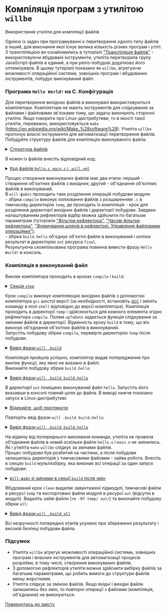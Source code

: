 # Компіляція програм з утилітою `willbe`

Використання утиліти для компіляції файлів

Однією із задач при програмуванні є перетворення одного типу файлів в інший, для виконання якої існує велика кількість різних програм і утліт. З транспіляцією ви ознайомились в туторіалі ["Транспіляція файлів"](TranspileStep.md) - використовуючи вбудовані інструменти, утиліта перетворила групу JavaScript-файлів в єдиний, а при реліз-побудові додатково його оптимізувала. В цьому туторіалі показано як `willbe`, агрегуючи можливості операційної системи, зовнішніх програм і вбудованих інструментів, побудує виконуваний файл.

### Програма `Hello World!` на C. Конфігурація  
Для перетворення вихідних файлів в виконувані використовуються компілятори. Компілятори не мають інструментів для слідкування за файлами і файловими зв'язками тому, цю задачу виконують сторонні утиліти. Якщо говорити про Linux-дистрибутиви, то в якості такої утиліти, переважно, використовується `make` (<https://en.wikipedia.org/wiki/Make_%28software%29>). Утиліта `willbe` пропонує власні інструменти для автоматизації перетворення файлів.  
Побудуйте структуру файлів для компіляцію виконуваного файла:  

<details>
  <summary><u>Структура файлів</u></summary>

```
compileCProgram
        ├── file
        │     ├── hello.c
        │     └── main.c
        └── .will.yml

```

</details>

В кожен із файлів внесіть відповідний код:  

<details>
  <summary><u>Код файлів <code>hello.c</code>, <code>main.c</code> i <code>.will.yml</code></u></summary>
    
<p>Код <code>hello.c</code></p>

```c
#include <stdio.h>
void hello()
{
	printf("Hello World!\n");
}

```

<p>Код <code>main.c</code></p>

```c
int main()
{
	hello();
	return 0;
}

```

<p>Код <code>.will.yml</code></p>

```yaml
about :
  name : 'compileCProgram'
  description : 'To use willbe as make'
  version : 0.0.1

path :

  in : '.'
  final : 'out'
  file : 'file'
  temp : 'temp'

reflector :

  copy.temp :
    filePath :
      '*.c' : 1
      path::file : path::temp
  
  copy.out :
    filePath :
      '*.*' : 0
      path::temp : path::final
  
  compile :
    filePath :
      '*.c' : 1
    src :
      prefixPath : 'temp'

  build :
    filePath :
      '*.o' : 1
      '*.c' : 0
      path::temp : 1

step :

  compile :
    shell : gcc-6 -c {this::src}
    currentPath : path::temp
    forEachDst : compile
    upToDate : preserve
  
  build :
    shell : gcc-6 -o hello {this::src}
    currentPath : path::temp
    forEachDst : build
    upToDate : preserve

build :

  compile :
    criterion :
      default : 1
    steps :
      - step::copy.temp
      - step::compile

  build.hello :
    steps :
      - step::build
      - step::copy.out

```

</details>

Процес створення виконуваних файлів має два етапи: перший - створення об'єктних файлів з вихідних; другий - об'єднання об'єктних файлів в виконуваний.  
В `will-файлі` проходить таке розділення операцій побудови модуля:  
\- збірка `compile` виконує копіювання файлів з розширенням `.c` в тимчасову директорію `temp`, де проходить їх компіляція - крок для розділення директорії вихідних файлів і директорії побудови. Завдяки  налаштуванням рефлекторів відбір можна здійснити по багатьом параметрам (туторіали ["Фільтри рефлектора"](ReflectorFilters.md), ["Часові фільтри рефлектора"](ReflectorTimeFilters.md), ["Формування шляхів в рефлекторі. Управління файловими операціями"](ReflectorFSControl.md));  
\- збірка `build.hello` об'єднує об'єктні файли в виконуваний і копіює результат в директорію `out` ресурса `final`.  
Результуюча скомпільована програма повинна вивести фразу `Hello World!` в консоль. 

### Компіляція в виконуваний файл  
Виклик компілятора проходить в кроках `compile` i `build`:  

<details>
  <summary><u>Секція <code>step</code></u></summary>

```yaml
step :

  compile :
    shell : gcc-6 -c {this::src}
    currentPath : path::temp
    forEachDst : compile
    upToDate : preserve
  
  build :
    shell : gcc-6 -o hello {this::src}
    currentPath : path::temp
    forEachDst : build
    upToDate : preserve

```

</details>

Крок `compile` виконує компіляюцію вихідних файлів з допомогою компілятора `gcc` шостої версії (за необхідності, встановіть [gcc](http://gcc.gnu.org/) і змініть команду в полі `shell` відповідно до версії компілятора). Компіляція проходить в директорії `temp` і здійснюється для кожного елемента згідно рефлектора `compile`. Полем `upToDate` задається функція слідкування за змінами файлів в директорії. Відмінність кроку `build` в тому, що він виконує об'єднання об'єктних файлів в виконуваний.   
Запустіть побудову збірки `compile`, перевірте директорію `temp` після побудови:  

<details>
  <summary><u>Вивід фрази <code>will .build</code></u></summary>

```
[user@user ~]$ will .build
...
  Building module::compileCProgram / build::compile
   + copy.temp reflected 3 files /path_to_file/ : temp <- file in 0.490s
 > gcc-6 -c /path_to_file/temp/hello.c /path_to_file/temp/main.c
/path_to_file/temp/main.c: In function ‘main’:
/path_to_file/temp/main.c:3:2: warning: implicit declaration of function ‘hello’ [-Wimplicit-function-declaration]
  hello();
  ^~~~~
  Built module::compileCProgram / build::compile in 0.974s

```

<p>Модуль після побудови</p>

```
compileCProgram
        ├── file
        │     ├── hello.c
        │     └── main.c
        ├── temp
        │     ├── hello.c
        │     ├── hello.o
        │     ├── main.c
        │     └── main.o
        └── .will.yml

```

</details>

Компіляція пройшла успішно, компілятор видав попередження про виклик функції, яку явно не вказано в файлі.  
Виконайте побудову збірки `build.hello`:  

<details>
  <summary><u>Вивід фрази <code>will .build build.hello</code></u></summary>
    
```
[user@user ~]$ will .build build.hello
...
  Building module::compileCProgram / build::build.hello
 > gcc-6 -o hello /path_to_file/hello.o /path_to_file/temp/main.o
   + copy.out reflected 2 files /path_to_file/ : out <- temp in 0.412s
  Built module::compileCProgram / build::build.hello in 1.057s
  
```  

<p>Модуль після побудови</p>

```
compileCProgram
        ├── file
        │     ├── hello.c
        │     └── main.c
        ├── out
        │     └── hello
        ├── temp
        │     ├── hello
        │     ├── hello.c
        │     ├── hello.o
        │     ├── main.c
        │     └── main.o
        └── .will.yml

```

</details>

В директорії `out` поміщено виконуваний файл `hello`. Запустіть його вказавши в консолі повний шлях до файла. В виводі нижче показано запуск в Linux-дистрибутиві:  

<details>
  <summary><u>Відкрийте, щоб проглянути</u></summary>
    
```
[user@user ~]$ /home/user/Documents/test/compileCProgram/out/hello 
Hello World!

```

</details>


Повторіть ввід фрази `will .build build.hello`:

<details>
  <summary><u>Вивід фрази <code>will .build build.hello</code></u></summary>
    
```
[user@user ~]$ will .build build.hello
...
  Building module::compileCProgram / build::build.hello
   + copy.out reflected 2 files /path_to_file/ : out <- temp in 0.388s
  Built module::compileCProgram / build::build.hello in 0.999s
  
```  

<p>Модуль після побудови</p>

```
compileCProgram
        ├── file
        │     ├── hello.c
        │     └── main.c
        ├── out
        │     └── hello
        ├── temp
        │     ├── hello
        │     ├── hello.c
        │     ├── hello.o
        │     ├── main.c
        │     └── main.o
        └── .will.yml

```

</details>

На відміну від попереднього виконання команди, утиліта не провела об'єднання файлів в новий оскільки файли `hello.o` i `main.o` не змінились. Як і утиліта `make` `willbe` слідкує за змінами файлів.  
Процес побудови був розбитий на частини, а після побудови залишилась директорія з тимчасовими файлами - зайва робота. Внесіть в секцію `build` мультизбірку, яка виконає всі операції за один запуск побудови:  

<details>
  <summary><u><code>Will-файл</code> зі змінами в секції <code>build</code> після змін</u></summary>

```yaml
about :
  name : 'compileCProgram'
  description : 'To use willbe as make'
  version : 0.0.1

path :

  in : '.'
  final : 'out'
  file : 'file'
  temp : 'temp'

reflector :

  copy.temp :
    filePath :
      '*.c' : 1
      path::file : path::temp
  
  copy.out :
    filePath :
      '*.*' : 0
      path::temp : path::final
  
  compile :
    filePath :
      '*.c' : 1
    src :
      prefixPath : 'temp'

  build :
    filePath :
      '*.o' : 1
      '*.c' : 0
      path::temp : 1

step :

  compile :
    shell : gcc-6 -c {this::src}
    currentPath : path::temp
    forEachDst : compile
    upToDate : preserve
  
  build :
    shell : gcc-6 -o hello {this::src}
    currentPath : path::temp
    forEachDst : build
    upToDate : preserve

build :

  compile :
    criterion :
      default : 1
    steps :
      - step::copy.temp
      - step::compile

  build.hello :
    steps :
      - step::build
      - step::copy.out
  
  all :
    steps :
      - build::compile
      - build::build.hello
      - clean

```

</details>

Вбудований крок `clean` видаляє завантажені підмодулі, тимчасові файли в ресурсі `temp` та експортовані файли модуля в ресурсі `out` (відсутні в модулі).
Видаліть зайві файли (`rm -Rf temp/ out/`) та виконайте побудову збірки `all`:  

<details>
  <summary><u>Вивід фрази <code>will .build all</code></u></summary>
    
```
[user@user ~]$ will .build all
...
  Building module::compileCProgram / build::all
   + copy.temp reflected 3 files /path_to_file/ : temp <- file in 0.652s
 > gcc-6 -c /path_to_file/temp/hello.c /path_to_file/temp/main.c
/path_to_file/temp/main.c: In function ‘main’:
/path_to_file/temp/main.c:3:2: warning: implicit declaration of function ‘hello’ [-Wimplicit-function-declaration]
  hello();
  ^~~~~
 > gcc-6 -o hello /path_to_file/temp/hello.o /path_to_file/temp/main.o
   + copy.out reflected 2 files /path_to_file/ : out <- temp in 0.463s
   - Clean deleted 6 file(s) in 0.138s
   - Clean deleted 0 file(s) in 0.094s
  Built module::compileCProgram / build::all in 3.772s

  
```  

<p>Модуль після побудови</p>

```
compileCProgram
        ├── file
        │     ├── hello.c
        │     └── main.c
        ├── out
        │     └── hello
        └── .will.yml

```

</details> 

Всі незручності попередніх етапів усунено при збереженні результату і високій безпеці побудови файла.  

### Підсумок
- Утиліта `willbe` агрегує можливості операційної системи, зовнішніх програм і власних інструментів для автоматизації процесів розробки, в тому числі, створення виконуваних файлів.  
- З допомогою рефлекторів утиліти можна здійснити вибірку файлів за багатьма параметрами, що робить вимоги до структури файлів менш жорсткими.
- Утиліта слідкує за зміною файлів. Якщо вхідні і вихідні файли залишились без змін, то повторні операції з файлами (компіляція, об'єднання) не виконуються. 

[Повернутись до змісту](../README.md#tutorials)